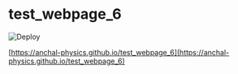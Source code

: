 # test_webpage_6
![Deploy](https://github.com/anchal-physics/test_webpage_6/actions/workflows/deploy.yml/badge.svg)

[https://anchal-physics.github.io/test_webpage_6](https://anchal-physics.github.io/test_webpage_6)

